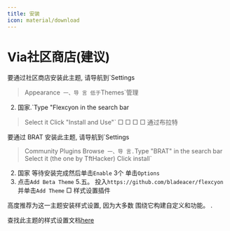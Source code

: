 ```yaml
---
title: 安装
icon: material/download
---
```


# Via社区商店(建议)

要通过社区商店安装此主题, 请导航到`Settings
> Appearance`
一、导 言 低于`Themes`管理

2. 国家.`Type "Flexcyon in the search bar
> Select it
> Click "Install and Use"`
□ □ □ □ 通过布拉特

要通过 BRAT 安装此主题, 请导航到`Settings
> Community Plugins
> Browse`
一、导 言.`Type "BRAT" in the search bar
> Select it (the one by TftHacker)
> Click install`
2. 国家 等待安装完成然后单击`Enable`
3个 单击`Options`
4. 点击`Add Beta Theme`
5.五。 投入`https://github.com/bladeacer/flexcyon`并单击`Add Theme`
□ 样式设置插件

高度推荐为这一主题安装样式设置, 因为大多数
围绕它构建自定义和功能。
.

查找此主题的样式设置文档[here](../Styling/Style-Settings/index.md)

